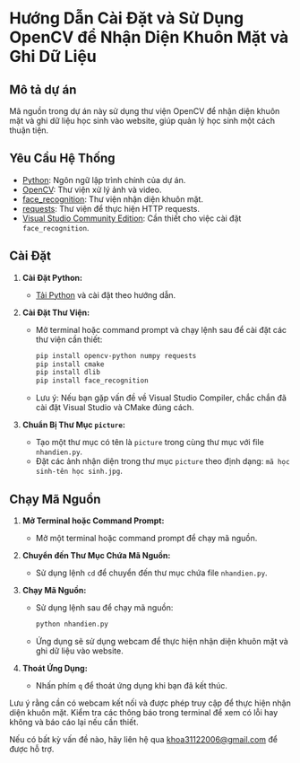# Hướng Dẫn Cài Đặt và Sử Dụng OpenCV để Nhận Diện Khuôn Mặt và Ghi Dữ Liệu

## Mô tả dự án

Mã nguồn trong dự án này sử dụng thư viện OpenCV để nhận diện khuôn mặt và ghi dữ liệu học sinh vào website, giúp quản lý học sinh một cách thuận tiện.

## Yêu Cầu Hệ Thống

- [Python](#python): Ngôn ngữ lập trình chính của dự án.
- [OpenCV](https://opencv.org/): Thư viện xử lý ảnh và video.
- [face_recognition](https://github.com/ageitgey/face_recognition): Thư viện nhận diện khuôn mặt.
- [requests](https://pypi.org/project/requests/): Thư viện để thực hiện HTTP requests.
- [Visual Studio Community Edition](https://visualstudio.microsoft.com/visual-cpp-build-tools/): Cần thiết cho việc cài đặt `face_recognition`.

## Cài Đặt

1. **Cài Đặt Python:**
   - [Tải Python](https://www.python.org/downloads/) và cài đặt theo hướng dẫn.

2. **Cài Đặt Thư Viện:**
   - Mở terminal hoặc command prompt và chạy lệnh sau để cài đặt các thư viện cần thiết:
     ```bash
     pip install opencv-python numpy requests
     pip install cmake
     pip install dlib
     pip install face_recognition
     ```

   - Lưu ý: Nếu bạn gặp vấn đề về Visual Studio Compiler, chắc chắn đã cài đặt Visual Studio và CMake đúng cách.

3. **Chuẩn Bị Thư Mục `picture`:**
   - Tạo một thư mục có tên là `picture` trong cùng thư mục với file `nhandien.py`.
   - Đặt các ảnh nhận diện trong thư mục `picture` theo định dạng: `mã học sinh-tên học sinh.jpg`.

## Chạy Mã Nguồn

1. **Mở Terminal hoặc Command Prompt:**
   - Mở một terminal hoặc command prompt để chạy mã nguồn.

2. **Chuyển đến Thư Mục Chứa Mã Nguồn:**
   - Sử dụng lệnh `cd` để chuyển đến thư mục chứa file `nhandien.py`.

3. **Chạy Mã Nguồn:**
   - Sử dụng lệnh sau để chạy mã nguồn:
     ```bash
     python nhandien.py
     ```

   - Ứng dụng sẽ sử dụng webcam để thực hiện nhận diện khuôn mặt và ghi dữ liệu vào website.

4. **Thoát Ứng Dụng:**
   - Nhấn phím `q` để thoát ứng dụng khi bạn đã kết thúc.

Lưu ý rằng cần có webcam kết nối và được phép truy cập để thực hiện nhận diện khuôn mặt. Kiểm tra các thông báo trong terminal để xem có lỗi hay không và báo cáo lại nếu cần thiết.

Nếu có bất kỳ vấn đề nào, hãy liên hệ qua [khoa31122006@gmail.com](mailto:khoa31122006@gmail.com) để được hỗ trợ.
